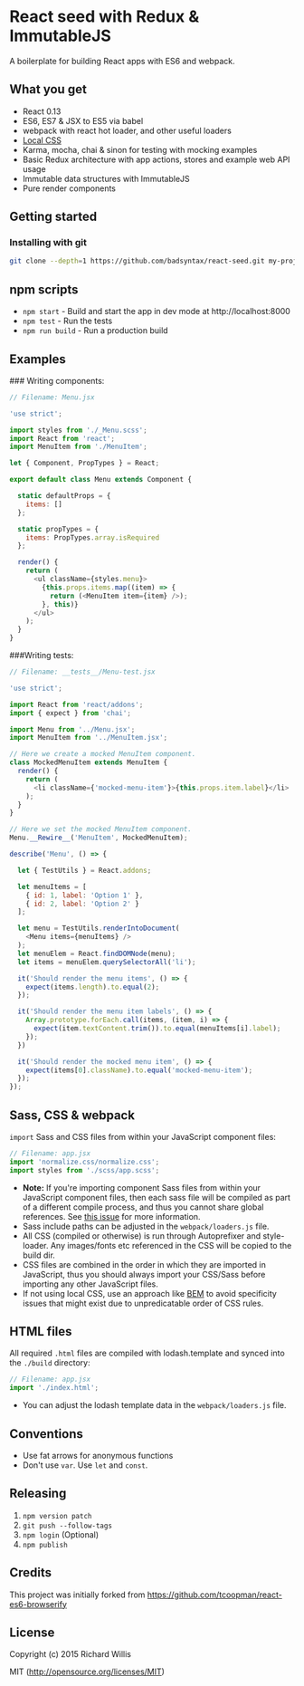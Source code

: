 # React seed with Redux & ImmutableJS

A boilerplate for building React apps with ES6 and webpack.

## What you get

* React 0.13
* ES6, ES7 & JSX to ES5 via babel
* webpack with react hot loader, and other useful loaders
* [Local CSS](https://github.com/webpack/css-loader#local-scope)
* Karma, mocha, chai & sinon for testing with mocking examples
* Basic Redux architecture with app actions, stores and example web API usage
* Immutable data structures with ImmutableJS
* Pure render components

## Getting started

### Installing with git

```bash
git clone --depth=1 https://github.com/badsyntax/react-seed.git my-project
```

## npm scripts

* `npm start` - Build and start the app in dev mode at http://localhost:8000
* `npm test` - Run the tests
* `npm run build` - Run a production build

## Examples

### Writing components:

```js
// Filename: Menu.jsx

'use strict';

import styles from './_Menu.scss';
import React from 'react';
import MenuItem from './MenuItem';

let { Component, PropTypes } = React;

export default class Menu extends Component {

  static defaultProps = {
    items: []
  };

  static propTypes = {
    items: PropTypes.array.isRequired
  };

  render() {
    return (
      <ul className={styles.menu}>
        {this.props.items.map((item) => {
          return (<MenuItem item={item} />);
        }, this)}
      </ul>
    );
  }
}
```

###Writing tests:

```js
// Filename: __tests__/Menu-test.jsx

'use strict';

import React from 'react/addons';
import { expect } from 'chai';

import Menu from '../Menu.jsx';
import MenuItem from '../MenuItem.jsx';

// Here we create a mocked MenuItem component.
class MockedMenuItem extends MenuItem {
  render() {
    return (
      <li className={'mocked-menu-item'}>{this.props.item.label}</li>
    );
  }
}

// Here we set the mocked MenuItem component.
Menu.__Rewire__('MenuItem', MockedMenuItem);

describe('Menu', () => {

  let { TestUtils } = React.addons;

  let menuItems = [
    { id: 1, label: 'Option 1' },
    { id: 2, label: 'Option 2' }
  ];

  let menu = TestUtils.renderIntoDocument(
    <Menu items={menuItems} />
  );
  let menuElem = React.findDOMNode(menu);
  let items = menuElem.querySelectorAll('li');

  it('Should render the menu items', () => {
    expect(items.length).to.equal(2);
  });

  it('Should render the menu item labels', () => {
    Array.prototype.forEach.call(items, (item, i) => {
      expect(item.textContent.trim()).to.equal(menuItems[i].label);
    });
  })

  it('Should render the mocked menu item', () => {
    expect(items[0].className).to.equal('mocked-menu-item');
  });
});

```

## Sass, CSS & webpack

`import` Sass and CSS files from within your JavaScript component files:

```js
// Filename: app.jsx
import 'normalize.css/normalize.css';
import styles from './scss/app.scss';
```

* **Note:** If you're importing component Sass files from within your JavaScript component files, then each sass file will be compiled as part of a different compile process, and thus you cannot share global references. See [this issue](https://github.com/jtangelder/sass-loader/issues/105) for more information.
* Sass include paths can be adjusted in the `webpack/loaders.js` file.
* All CSS (compiled or otherwise) is run through Autoprefixer and style-loader. Any images/fonts etc referenced in the CSS will be copied to the build dir.
* CSS files are combined in the order in which they are imported in JavaScript, thus
you should always import your CSS/Sass before importing any other JavaScript files.
* If not using local CSS, use an approach like [BEM](http://cssguidelin.es/#bem-like-naming) to avoid specificity
issues that might exist due to unpredicatable order of CSS rules.

## HTML files

All required `.html` files are compiled with lodash.template and synced into the `./build` directory:

```js
// Filename: app.jsx
import './index.html';
```

* You can adjust the lodash template data in the `webpack/loaders.js` file.

## Conventions

* Use fat arrows for anonymous functions
* Don't use `var`. Use `let` and `const`.


## Releasing

1. `npm version patch`
2. `git push --follow-tags`
3. `npm login` (Optional)
4. `npm publish`

## Credits

This project was initially forked from https://github.com/tcoopman/react-es6-browserify

## License

Copyright (c) 2015 Richard Willis

MIT (http://opensource.org/licenses/MIT)
